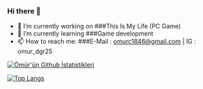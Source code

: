 ### Hi there 👋

- 🔭 I’m currently working on ###This Is My Life (PC Game)
- 🌱 I’m currently learning ###Game development
- 📫 How to reach me: ###E-Mail : omurc1846@gmail.com | IG : omur_dgr25

[![Ömür'ün Github İstatistikleri](https://github-readme-stats.vercel.app/api?username=Omur25&theme=radical&show_icons=true)](https://github.com/anuraghazra/github-readme-stats)

[![Top Langs](https://github-readme-stats.vercel.app/api/top-langs/?username=Omur25)](https://github.com/anuraghazra/github-readme-stats)


